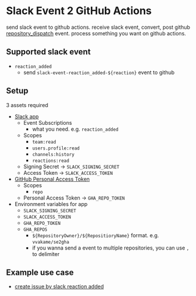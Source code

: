 # Slack Event 2 GitHub Actions

send slack event to github actions.
receive slack event, convert, post github [repository_dispatch](https://docs.github.com/en/free-pro-team@latest/developers/webhooks-and-events/webhook-events-and-payloads#repository_dispatch) event.
process something you want on github actions.

## Supported slack event

* `reaction_added`
    * send `slack-event-reaction_added-${reaction}` event to github

## Setup

3 assets required

* [Slack app](https://api.slack.com/apps)
    * Event Subscriptions
        * what you need. e.g. `reaction_added`
    * Scopes
        * `team:read`
        * `users.profile:read`
        * `channels:history`
        * `reactions:read`
    * Signing Secret → `SLACK_SIGNING_SECRET`
    * Access Token → `SLACK_ACCESS_TOKEN`
* [GitHub Personal Access Token](https://github.com/settings/tokens)
    * Scopes
        * `repo`
    * Personal Access Token → `GHA_REPO_TOKEN`
* Environment variables for app
    * `SLACK_SIGNING_SECRET`
    * `SLACK_ACCESS_TOKEN`
    * `GHA_REPO_TOKEN`
    * `GHA_REPOS`
        * `${RepositoryOwner}/${RepositioryName}` format. e.g. `vvakame/se2gha`
        * if you wanna send a event to multiple repositories, you can use `,` to delimiter

## Example use case

* [create issue by slack reaction added](https://github.com/vvakame/se2gha/blob/master/.github/workflows/issue-from-slack.yml)
